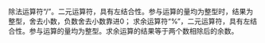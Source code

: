   除法运算符“/”。二元运算符，具有左结合性。参与运算的量均为整型时，结果为整型，舍去小数，负数舍去小数靠进0；
  求余运算符“%”，二元运算符，具有左结合性。参与运算的量均为整型。求余运算的结果等于两个数相除后的余数。